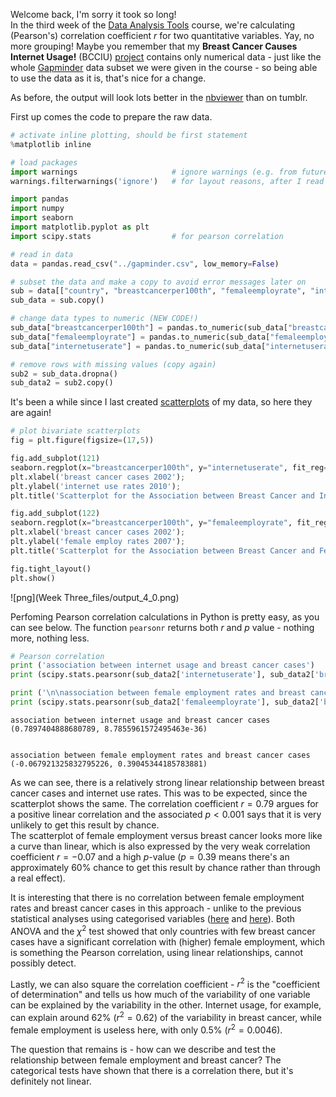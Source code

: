 
Welcome back, I'm sorry it took so long!  
In the third week of the [Data Analysis Tools](https://www.coursera.org/learn/data-analysis-tools/) course, we're calculating (Pearson's) correlation coefficient $r$ for two quantitative variables. Yay, no more grouping! Maybe you remember that my **Breast Cancer Causes Internet Usage!** (BCCIU) [project](http://lilithelina.tumblr.com/post/128347327089/choice-of-data) contains only numerical data - just like the whole [Gapminder](http://www.gapminder.org/) data subset we were given in the course - so being able to use the data as it is, that's nice for a change.

As before, the output will look lots better in the [nbviewer](http://nbviewer.ipython.org/github/LilithElina/Data-Analysis-and-Interpretation/tree/master/DataAnaT/Week%20Three%20-%20Pearson%20Correlation.ipynb) than on tumblr.

First up comes the code to prepare the raw data.


```python
# activate inline plotting, should be first statement
%matplotlib inline

# load packages
import warnings                     # ignore warnings (e.g. from future, deprecation, etc.)
warnings.filterwarnings('ignore')   # for layout reasons, after I read and acknowledged them all!

import pandas
import numpy
import seaborn
import matplotlib.pyplot as plt
import scipy.stats                  # for pearson correlation

# read in data
data = pandas.read_csv("../gapminder.csv", low_memory=False)

# subset the data and make a copy to avoid error messages later on
sub = data[["country", "breastcancerper100th", "femaleemployrate", "internetuserate"]]
sub_data = sub.copy()

# change data types to numeric (NEW CODE!)
sub_data["breastcancerper100th"] = pandas.to_numeric(sub_data["breastcancerper100th"], errors="coerce")
sub_data["femaleemployrate"] = pandas.to_numeric(sub_data["femaleemployrate"], errors="coerce")
sub_data["internetuserate"] = pandas.to_numeric(sub_data["internetuserate"], errors="coerce")

# remove rows with missing values (copy again)
sub2 = sub_data.dropna()
sub_data2 = sub2.copy()
```

It's been a while since I last created [scatterplots](http://lilithelina.tumblr.com/post/131697215314/more-data-visualisation-python) of my data, so here they are again!


```python
# plot bivariate scatterplots
fig = plt.figure(figsize=(17,5))

fig.add_subplot(121)
seaborn.regplot(x="breastcancerper100th", y="internetuserate", fit_reg=True, data=sub_data2);
plt.xlabel('breast cancer cases 2002');
plt.ylabel('internet use rates 2010');
plt.title('Scatterplot for the Association between Breast Cancer and Internet Usage');

fig.add_subplot(122)
seaborn.regplot(x="breastcancerper100th", y="femaleemployrate", fit_reg=True, data=sub_data2);
plt.xlabel('breast cancer cases 2002');
plt.ylabel('female employ rates 2007');
plt.title('Scatterplot for the Association between Breast Cancer and Female Employment');

fig.tight_layout()
plt.show()
```


![png](Week Three_files/output_4_0.png)


Perfoming Pearson correlation calculations in Python is pretty easy, as you can see below. The function `pearsonr` returns both $r$ and $p$ value - nothing more, nothing less.


```python
# Pearson correlation
print ('association between internet usage and breast cancer cases')
print (scipy.stats.pearsonr(sub_data2['internetuserate'], sub_data2['breastcancerper100th']))

print ('\n\nassociation between female employment rates and breast cancer cases')
print (scipy.stats.pearsonr(sub_data2['femaleemployrate'], sub_data2['breastcancerper100th']))
```

    association between internet usage and breast cancer cases
    (0.7897404888680789, 8.7855961572495463e-36)
    
    
    association between female employment rates and breast cancer cases
    (-0.067921325832795226, 0.39045344185783881)
    

As we can see, there is a relatively strong linear relationship between breast cancer cases and internet use rates. This was to be expected, since the scatterplot shows the same. The correlation coefficient $r=0.79$ argues for a positive linear correlation and the associated $p<0.001$ says that it is very unlikely to get this result by chance.  
The scatterplot of female employment versus breast cancer looks more like a curve than linear, which is also expressed by the very weak correlation coefficient $r=-0.07$ and a high *p*-value ($p=0.39$ means there's an approximately 60% chance to get this result by chance rather than through a real effect).

It is interesting that there is no correlation between female employment rates and breast cancer cases in this approach - unlike to the previous statistical analyses using categorised variables ([here](http://lilithelina.tumblr.com/post/132593030304/data-analysis-anova-python) and [here](http://lilithelina.tumblr.com/post/133785457799/data-analysis-chi-square-python)). Both ANOVA and the $\chi^2$ test showed that only countries with few breast cancer cases have a significant correlation with (higher) female employment, which is something the Pearson correlation, using linear relationships, cannot possibly detect.

Lastly, we can also square the correlation coefficient - $r^2$ is the "coefficient of determination" and tells us how much of the variability of one variable can be explained by the variability in the other. Internet usage, for example, can explain around 62% ($r^2=0.62$) of the variability in breast cancer, while female employment is useless here, with only 0.5% ($r^2=0.0046$).

The question that remains is - how can we describe and test the relationship between female employment and breast cancer? The categorical tests have shown that there is a correlation there, but it's definitely not linear.
